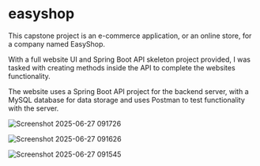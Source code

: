 # easyshop

This capstone project is an e-commerce application, or an online store, for a company
named EasyShop.

With a full website UI and Spring Boot API skeleton project provided, I was tasked with creating methods inside the API
to complete the websites functionality.

The website uses a Spring Boot API project for the backend server, with a
MySQL database for data storage and uses Postman to test functionality with the server.

![Screenshot 2025-06-27 091726](https://github.com/user-attachments/assets/c4d906c2-fd81-41c9-8048-ee64f816a247)

![Screenshot 2025-06-27 091626](https://github.com/user-attachments/assets/be537eea-3289-4df9-918f-32193dfb2432)

![Screenshot 2025-06-27 091545](https://github.com/user-attachments/assets/753890c7-ebe1-4ec6-a3e0-057c1c1d0a4d)
